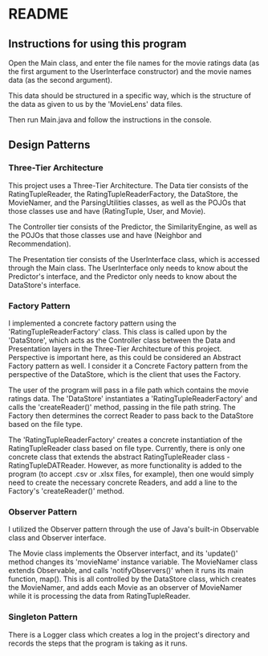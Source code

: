 # README

## Instructions for using this program

Open the Main class, and enter the file names for the movie ratings data (as the first argument to the UserInterface constructor) and the movie names data (as the second argument).

This data should be structured in a specific way, which is the structure of the data as given to us by the 'MovieLens' data files.

Then run Main.java and follow the instructions in the console.

## Design Patterns

### Three-Tier Architecture

This project uses a Three-Tier Architecture. The Data tier consists of the RatingTupleReader, the RatingTupleReaderFactory, the DataStore, the MovieNamer, and the ParsingUtilities classes, as well as the POJOs that those classes use and have (RatingTuple, User, and Movie).

The Controller tier consists of the Predictor, the SimilarityEngine, as well as the POJOs that those classes use and have (Neighbor and Recommendation).

The Presentation tier consists of the UserInterface class, which is accessed through the Main class. The UserInterface only needs to know about the Predictor's interface, and the Predictor only needs to know about the DataStore's interface.

### Factory Pattern

I implemented a concrete factory pattern using the 'RatingTupleReaderFactory' class. This class is called upon by the 'DataStore', which acts as the Controller class between the Data and Presentation layers in the Three-Tier Architecture of this project. Perspective is important here, as this could be considered an Abstract Factory pattern as well. I consider it a Concrete Factory pattern from the perspective of the DataStore, which is the client that uses the Factory.

The user of the program will pass in a file path which contains the movie ratings data. The 'DataStore' instantiates a 'RatingTupleReaderFactory' and calls the 'createReader()' method, passing in the file path string. The Factory then determines the correct Reader to pass back to the DataStore based on the file type.

The 'RatingTupleReaderFactory' creates a concrete instantiation of the RatingTupleReader class based on file type. Currently, there is only one concrete class that extends the abstract RatingTupleReader class - RatingTupleDATReader. However, as more functionality is added to the program (to accept .csv or .xlsx files, for example), then one would simply need to create the necessary concrete Readers, and add a line to the Factory's 'createReader()' method.

### Observer Pattern

I utilized the Observer pattern through the use of Java's built-in Observable class and Observer interface. 

The Movie class implements the Observer interfact, and its 'update()' method changes its 'movieName' instance variable. The MovieNamer class extends Observable, and calls 'notifyObservers()' when it runs its main function, map(). This is all controlled by the DataStore class, which creates the MovieNamer, and adds each Movie as an observer of MovieNamer while it is processing the data from RatingTupleReader.

### Singleton Pattern

There is a Logger class which creates a log in the project's directory and records the steps that the program is taking as it runs.
